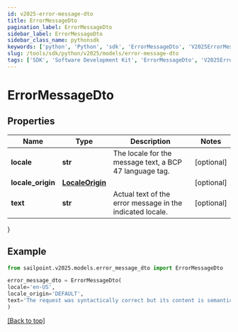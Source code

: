 ```yaml
---
id: v2025-error-message-dto
title: ErrorMessageDto
pagination_label: ErrorMessageDto
sidebar_label: ErrorMessageDto
sidebar_class_name: pythonsdk
keywords: ['python', 'Python', 'sdk', 'ErrorMessageDto', 'V2025ErrorMessageDto'] 
slug: /tools/sdk/python/v2025/models/error-message-dto
tags: ['SDK', 'Software Development Kit', 'ErrorMessageDto', 'V2025ErrorMessageDto']
---
```


# ErrorMessageDto


## Properties

Name | Type | Description | Notes
------------ | ------------- | ------------- | -------------
**locale** | **str** | The locale for the message text, a BCP 47 language tag. | [optional] 
**locale_origin** | [**LocaleOrigin**](locale-origin) |  | [optional] 
**text** | **str** | Actual text of the error message in the indicated locale. | [optional] 
}

## Example

```python
from sailpoint.v2025.models.error_message_dto import ErrorMessageDto

error_message_dto = ErrorMessageDto(
locale='en-US',
locale_origin='DEFAULT',
text='The request was syntactically correct but its content is semantically invalid.'
)

```
[[Back to top]](#) 

